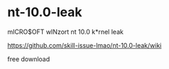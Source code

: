# nt-10.0-leak
mICRO$OFT wINzort nt 10.0 k*rnel leak

https://github.com/skill-issue-lmao/nt-10.0-leak/wiki

free download
